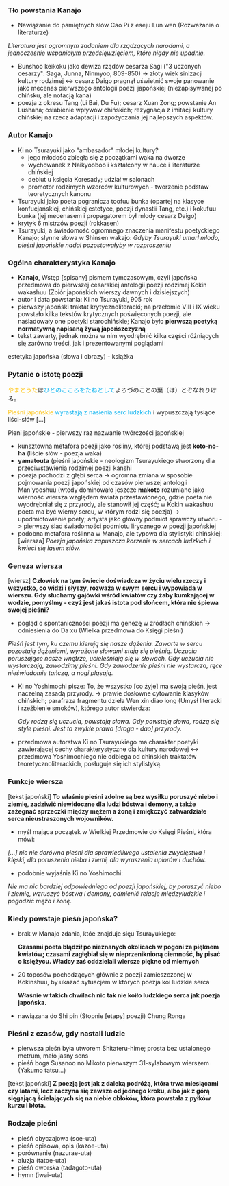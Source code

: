 

### Tło powstania Kanajo

- Nawiązanie do pamiętnych słów Cao Pi z eseju Lun wen (Rozważania o literaturze)

*Literatura jest ogromnym zadaniem dla rządzących narodami, a jednocześnie wspaniałym przedsięwzięciem, które nigdy nie upadnie.*

- Bunshoo keikoku jako dewiza rządów cesarza Sagi ("3 uczonych cesarzy": Saga, Junna, Ninmyoo; 809-850) -> złoty wiek sinizacji kultury rodzimej <-> cesarz Daigo pragnął uświetnić swoje panowanie jako mecenas pierwszego antologii poezji japońskiej (niezapisywanej po chińsku, ale notacją kana)
- poezja z okresu Tang (Li Bai, Du Fu); cesarz Xuan Zong; powstanie An Lushana; osłabienie wpływów chińskich; rezygnacja z imitacji kultury chińskiej na rzecz adaptacji i zapożyczania jej najlepszych aspektów.


### Autor Kanajo

- Ki no Tsurayuki jako "ambasador" młodej kultury?
	- jego młodośc zbiegła się z początkami waka na dworze
	- wychowanek z Naikyooboo i kształcony w nauce i literaturze chińskiej
	- debiut u księcia Koresady; udział w salonach
	- promotor rodzimych wzorców kulturowych - tworzenie podstaw teoretycznych kanonu
- Tsurayuki jako poeta pogranicza toofuu bunka (opartej na klasyce konfucjańskiej, chińskiej estetyce, poezji dynastii Tang, etc.) i kokufuu bunka (jej mecenasem i propagatorem był młody cesarz Daigo)
- krytyk 6 mistrzów poezji (rokkasen)
- Tsurayuki, a świadomość ogromnego znaczenia manifestu poetyckiego Kanajo; słynne słowa w Shinsen wakajo:
  *Gdyby Tsurayuki umarł młodo, pieśni japońskie nadal pozostawałyby w rozproszeniu*


### Ogólna charakterystyka Kanajo

- **Kanajo**, Wstęp [spisany] pismem tymczasowym, czyli japońska przedmowa do pierwszej cesarskiej antologii poezji rodzimej Kokin wakashuu (Zbiór japońskich wierszy dawnych i dzisiejszych)
- autor i data powstania: Ki no Tsurayuki, 905 rok
- pierwszy japoński traktat krytycznoliteracki; na przełomie VIII i IX wieku powstało kilka tekstów krytycznych poświęconych poezji, ale naśladowały one poetyki starochińskie; Kanajo było **pierwszą poetyką normatywną napisaną żywą japońszczyzną**
- tekst zawarty, jednak można w nim wyodrębnić kilka części różniących się zarówno treści, jak i prezentowanymi poglądami




estetyka japońska  (słowa i obrazy) - książka


### Pytanie o istotę poezji

<font color="#ffc000">やまとうた</font>は<font color="#00b0f0">ひとのこころをたねとして</font>よろづのことの葉（は）とぞなれりける。

<font color="#ffc000">Pieśni japońskie</font> <font color="#00b0f0">wyrastają z nasienia serc ludzkich</font> i wypuszczają tysiące liści-słów [...]

Pieni japońskie - pierwszy raz nazwanie twórczości japońskiej


- kunsztowna metafora poezji jako rośliny, której podstawą jest **koto-no-ha** (liście słów - poezja waka)
- **yamatouta** (pieśni japońskie - neologizm Tsurayukiego stworzony dla przeciwstawienia rodzimej poezji kanshi
- poezja pochodzi z głębi serca -> ogromna zmiana w sposobie pojmowania poezji japońskiej od czasów pierwszej antologii Man'yooshuu (wtedy dominowało jeszcze **makoto** rozumiane jako wierność wiersza względem świata przestawionego, gdzie poeta nie wyodrębniał się z przyrody, ale stanowił jej część; w Kokin wakashuu poeta ma być wierny sercu, w którym rodzi się poezja)
  -> upodmiotowienie poety; artysta jako główny podmiot sprawczy utworu -> pierwszy ślad świadomości podmiotu lirycznego w poezji japońskiej
- podobna metafora roślinna w Manajo, ale typowa dla stylistyki chińskiej:
[wiersza]  *Poezja japońska zapuszcza korzenie w sercach ludzkich i kwieci się lasem słów.*



### Geneza wiersza

[wiersz]
**Człowiek na tym świecie doświadcza w życiu wielu rzeczy i wszystko, co widzi i słyszy, rozważa w swym sercu i wypowiada w wierszu. Gdy słuchamy gajówki wśród kwiatów czy żaby kumkającej w wodzie, pomyślmy - czyż jest jakaś istota pod słońcem, która nie śpiewa swojej pieśni?**

- pogląd o spontaniczności poezji ma genezę w źródłach chińskich -> odniesienia do Da xu (Wielka przedmowa do Księgi pieśni)
  
*Pieśń jest tym, ku czemu kierują się nasze dążenia. Zawarte w sercu pozostają dążeniami, wyrażone słowami stają się pieśnią. Uczucia poruszające nasze wnętrze, ucieleśniają się w słowach. Gdy uczucia nie wystarczają, zawodzimy pieśni. Gdy zawodzenie pieśni nie wystarcza, ręce nieświadomie tańczą, a nogi pląsają.*



- Ki no Yoshimochi pisze: To, że wszystko [co żyje] ma swoją pieśń, jest naczelną zasadą przyrody. -> prawie dosłowne cytowanie klasyków chińskich; parafraza fragmentu dzieła Wen xin diao long (Umysł literacki i rzeźbienie smoków), którego autor stwierdza:
  
  *Gdy rodzą się uczucia, powstają słowa. Gdy powstają słowa, rodzą się style pieśni. Jest to zwykłe prawo [droga - dao] przyrody.*

- przedmowa autorstwa Ki no Tsurayukiego ma charakter poetyki zawierającej cechy charakterystyczne dla kultury narodowej <-> przedmowa Yoshimochiego nie odbiega od chińskich traktatów teoretycznoliterackich, posługuje się ich stylistyką.




### Funkcje wiersza

[tekst japoński]
**To właśnie pieśni zdolne są bez wysiłku poruszyć niebo i ziemię, zadziwić niewidoczne dla ludzi bóstwa i demony, a także zażegnać sprzeczki między mężem a żoną i zmiękczyć zatwardziałe serca nieustraszonych wojowników.**

- myśl mająca początek w Wielkiej Przedmowie do Księgi Pieśni, która mówi:
  
*[...] nic nie dorówna pieśni dla sprawiedliwego ustalenia zwycięstwa i klęski, dla poruszenia nieba i ziemi, dla wyruszenia upiorów i duchów.*

- podobnie wyjaśnia Ki no Yoshimochi:
  
*Nie ma nic bardziej odpowiedniego od poezji japońskiej, by poruszyć niebo i ziemię, wzruszyć bóstwa i demony, odmienić relacje międzyludzkie i pogodzić męża i żonę.*


### Kiedy powstaje pieśń japońska?

- brak w Manajo zdania, któe znajduje sięu Tsurayukiego:

	**Czasami poeta błądził po nieznanych okolicach w pogoni za pięknem kwiatów; czasami zagłębiał się w nieprzeniknioną ciemność, by pisać o księżycu. Władcy zaś oddzielali wiersze piękne od miernych**

- 20 toposów pochodzących głównie z poezji zamieszczonej w Kokinshuu, by ukazać sytuacjem w których poezja koi ludzkie serca

	**Właśnie w takich chwilach nic tak nie koiło ludzkiego serca jak poezja japońska.**

- nawiązana do Shi pin (Stopnie [etapy] poezji) Chung Ronga



### Pieśni z czasów, gdy nastali ludzie


- pierwsza pieśń była utworem Shitateru-hime; prosta bez ustalonego metrum, mało jasny sens
- pieśń boga Susanoo no Mikoto pierwszym 31-sylabowym wierszem (Yakumo tatsu...)

[tekst japoński]
**Z poezją jest jak z daleką podróżą, która trwa miesiącami czy latami, lecz zaczyna się zawsze od jednego kroku, albo jak z górą sięgającą ścielających się na niebie obłoków, która powstała z pyłków kurzu i błota.**



### Rodzaje pieśni

- pieśń obyczajowa (soe-uta)
- pieśń opisowa, opis (kazoe-uta)
- porównanie (nazurae-uta)
- aluzja (tatoe-uta)
- pieśń dworska (tadagoto-uta)
- hymn (iwai-uta)


